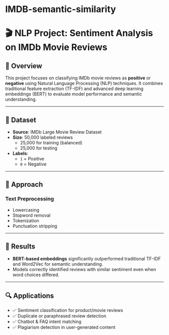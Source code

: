 # IMDB-semantic-similarity

# 🎬 NLP Project: Sentiment Analysis on IMDb Movie Reviews

## 📌 Overview

This project focuses on classifying IMDb movie reviews as **positive** or **negative** using Natural Language Processing (NLP) techniques. It combines traditional feature extraction (TF-IDF) and advanced deep learning embeddings (BERT) to evaluate model performance and semantic understanding.

---

## 📁 Dataset

- **Source**: IMDb Large Movie Review Dataset
- **Size**: 50,000 labeled reviews
  - 25,000 for training (balanced)
  - 25,000 for testing
- **Labels**:  
  - `1` = Positive  
  - `0` = Negative  

---

## 🧠 Approach

###  **Text Preprocessing**
- Lowercasing
- Stopword removal
- Tokenization
- Punctuation stripping



---

## 🧪 Results

- **BERT-based embeddings** significantly outperformed traditional TF-IDF and Word2Vec for semantic understanding.
- Models correctly identified reviews with similar sentiment even when word choices differed.

---

## 🔍 Applications
- ✅ Sentiment classification for product/movie reviews
- ✅ Duplicate or paraphrased review detection
- ✅ Chatbot & FAQ intent matching
- ✅ Plagiarism detection in user-generated content

